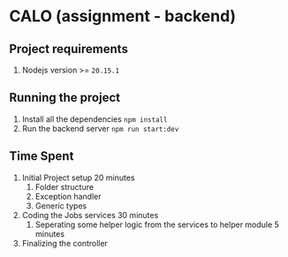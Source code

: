 # CALO (assignment - backend)

## Project requirements

1. Nodejs version >= `20.15.1`

## Running the project

1. Install all the dependencies `npm install`
2. Run the backend server `npm run start:dev`

## Time Spent

1. Initial Project setup 20 minutes
   1. Folder structure
   2. Exception handler
   3. Generic types
2. Coding the Jobs services 30 minutes
   1. Seperating some helper logic from the services to helper module 5 minutes
3. Finalizing the controller
